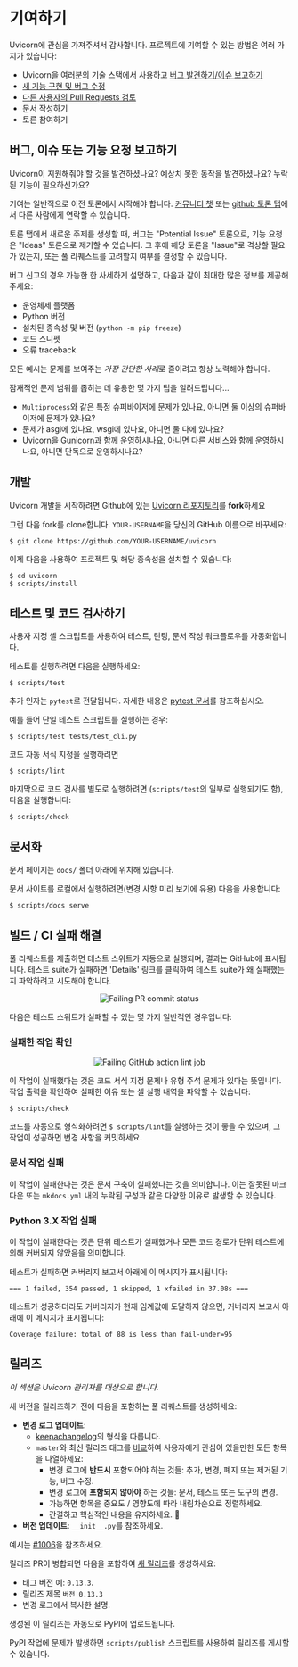 # 기여하기

Uvicorn에 관심을 가져주셔서 감사합니다.
프로젝트에 기여할 수 있는 방법은 여러 가지가 있습니다:

- Uvicorn을 여러분의 기술 스택에서 사용하고 [버그 발견하기/이슈 보고하기](https://github.com/encode/uvicorn/issues/new)
- [새 기능 구현 및 버그 수정](https://github.com/encode/uvicorn/issues?q=is%3Aissue+is%3Aopen+label%3A%22help+wanted%22)
- [다른 사용자의 Pull Requests 검토](https://github.com/encode/uvicorn/pulls)
- 문서 작성하기
- 토론 참여하기

## 버그, 이슈 또는 기능 요청 보고하기

Uvicorn이 지원해줘야 할 것을 발견하셨나요?
예상치 못한 동작을 발견하셨나요?
누락된 기능이 필요하신가요?

기여는 일반적으로 이전 토론에서 시작해야 합니다.
[커뮤니티 챗](https://gitter.im/encode/community)
또는 [github 토론 탭](https://github.com/encode/uvicorn/discussions)에서
다른 사람에게 연락할 수 있습니다.

토론 탭에서 새로운 주제를 생성할 때, 버그는 "Potential Issue" 토론으로, 
기능 요청은 "Ideas" 토론으로 제기할 수 있습니다. 
그 후에 해당 토론을 "Issue"로 격상할 필요가 있는지, 
또는 풀 리퀘스트를 고려할지 여부를 결정할 수 있습니다.

버그 신고의 경우 가능한 한 사세하게 설명하고,
다음과 같이 최대한 많은 정보를 제공해주세요:

- 운영체제 플랫폼
- Python 버전
- 설치된 종속성 및 버전 (`python -m pip freeze`)
- 코드 스니펫
- 오류 traceback


모든 예시는 문제를 보여주는 *가장 간단한 사례*로 줄이려고 항상 노력해야 합니다.

잠재적인 문제 범위를 좁히는 데 유용한 몇 가지 팁을 알려드립니다...

- `Multiprocess`와 같은 특정 슈퍼바이저에 문제가 있나요, 아니면 둘 이상의 슈퍼바이저에 문제가 있나요?
- 문제가 asgi에 있나요, wsgi에 있나요, 아니면 둘 다에 있나요?
- Uvicorn을 Gunicorn과 함께 운영하시나요, 아니면 다른 서비스와 함께 운영하시나요, 아니면 단독으로 운영하시나요?

## 개발

Uvicorn 개발을 시작하려면 Github에 있는 
[Uvicorn 리포지토리](https://github.com/encode/uvicorn)를 **fork**하세요


그런 다음 fork를 clone합니다.
`YOUR-USERNAME`을 당신의 GitHub 이름으로 바꾸세요:

```shell
$ git clone https://github.com/YOUR-USERNAME/uvicorn
```

이제 다음을 사용하여 프로젝트 및 해당 종속성을 설치할 수 있습니다:

```shell
$ cd uvicorn
$ scripts/install
```

## 테스트 및 코드 검사하기

사용자 지정 셸 스크립트를 사용하여 테스트, 린팅, 
문서 작성 워크플로우를 자동화합니다.

테스트를 실행하려면 다음을 실행하세요:

```shell
$ scripts/test
```

추가 인자는 `pytest`로 전달됩니다. 자세한 내용은 [pytest 문서](https://docs.pytest.org/en/latest/how-to/usage.html)를 참조하십시오.

예를 들어 단일 테스트 스크립트를 실행하는 경우:

```shell
$ scripts/test tests/test_cli.py
```

코드 자동 서식 지정을 실행하려면

```shell
$ scripts/lint
```

마지막으로 코드 검사를 별도로 실행하려면 (`scripts/test`의 일부로 실행되기도 함), 다음을 실행합니다:

```shell
$ scripts/check
```

## 문서화

문서 페이지는 `docs/` 폴더 아래에 위치해 있습니다.

문서 사이트를 로컬에서 실행하려면(변경 사항 미리 보기에 유용) 다음을 사용합니다:

```shell
$ scripts/docs serve
```

## 빌드 / CI 실패 해결

풀 리퀘스트를 제출하면 테스트 스위트가 자동으로 실행되며, 결과는 GitHub에 표시됩니다.
테스트 suite가 실패하면 'Details' 링크를 클릭하여 테스트 suite가 왜 실패했는지 파악하려고 시도해야 합니다.

<p align="center" style="margin: 0 0 10px">
  <img src="https://raw.githubusercontent.com/encode/uvicorn/master/docs/img/gh-actions-fail.png" alt='Failing PR commit status'>
</p>

다음은 테스트 스위트가 실패할 수 있는 몇 가지 일반적인 경우입니다:

### 실패한 작업 확인

<p align="center" style="margin: 0 0 10px">
  <img src="https://raw.githubusercontent.com/encode/uvicorn/master/docs/img/gh-actions-fail-check.png" alt='Failing GitHub action lint job'>
</p>

이 작업이 실패했다는 것은 코드 서식 지정 문제나 유형 주석 문제가 있다는 뜻입니다.
작업 출력을 확인하여 실패한 이유 또는 셸 실행 내역을 파악할 수 있습니다:

```shell
$ scripts/check
```

코드를 자동으로 형식화하려면 `$ scripts/lint`를 실행하는 것이 좋을 수 있으며, 그 작업이 성공하면 변경 사항을 커밋하세요.

### 문서 작업 실패

이 작업이 실패한다는 것은 문서 구축이 실패했다는 것을 의미합니다. 이는 잘못된 마크다운 또는 `mkdocs.yml` 내의 누락된 구성과 같은 다양한 이유로 발생할 수 있습니다.

### Python 3.X 작업 실패

이 작업이 실패한다는 것은 단위 테스트가 실패했거나 모든 코드 경로가 단위 테스트에 의해 커버되지 않았음을 의미합니다.

테스트가 실패하면 커버리지 보고서 아래에 이 메시지가 표시됩니다:

`=== 1 failed, 354 passed, 1 skipped, 1 xfailed in 37.08s ===`

테스트가 성공하더라도 커버리지가 현재 임계값에 도달하지 않으면, 커버리지 보고서 아래에 이 메시지가 표시됩니다:

`Coverage failure: total of 88 is less than fail-under=95`

## 릴리즈

*이 섹션은 Uvicorn 관리자를 대상으로 합니다.*

새 버전을 릴리즈하기 전에 다음을 포함하는 풀 리퀘스트를 생성하세요:

- **변경 로그 업데이트**:
    - [keepachangelog](https://keepachangelog.com/en/1.0.0/)의 형식을 따릅니다.
    - `master`와 최신 릴리즈 태그를 [비교](https://github.com/encode/uvicorn/compare/)하여 사용자에게 관심이 있을만한 모든 항목을 나열하세요:
        - 변경 로그에 **반드시** 포함되어야 하는 것들: 추가, 변경, 폐지 또는 제거된 기능, 버그 수정.
        - 변경 로그에 **포함되지 않아야** 하는 것들: 문서, 테스트 또는 도구의 변경.
        - 가능하면 항목을 중요도 / 영향도에 따라 내림차순으로 정렬하세요.
        - 간결하고 핵심적인 내용을 유지하세요. 🎯
- **버전 업데이트**: `__init__.py`를 참조하세요.

예시는 [#1006](https://github.com/encode/uvicorn/pull/1107)을 참조하세요.

릴리즈 PR이 병합되면 다음을 포함하여 [새 릴리즈](https://github.com/encode/uvicorn/releases/new)를 생성하세요:

- 태그 버전 예: `0.13.3`.
- 릴리즈 제목 `버전 0.13.3`
- 변경 로그에서 복사한 설명.

생성된 이 릴리즈는 자동으로 PyPI에 업로드됩니다.

PyPI 작업에 문제가 발생하면 `scripts/publish` 스크립트를 사용하여 릴리즈를 게시할 수 있습니다.